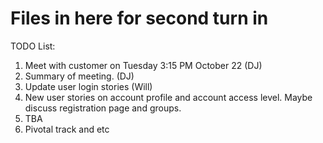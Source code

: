 
# Files in here for second turn in

TODO List: 

1. Meet with customer on Tuesday 3:15 PM October 22 (DJ)
2. Summary of meeting. (DJ)
3. Update user login stories (Will)
4. New user stories on account profile and account access level.
Maybe discuss registration page and groups. 
5. TBA
6. Pivotal track and etc 
